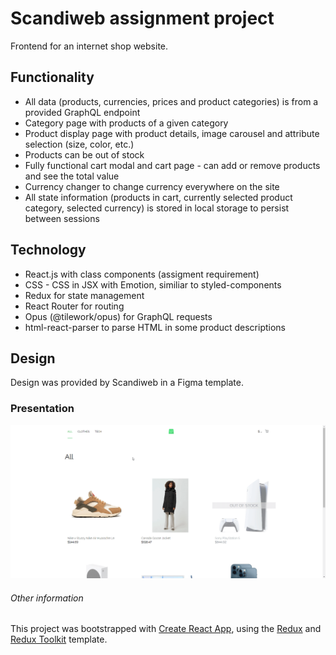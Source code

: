 # Scandiweb assignment project

Frontend for an internet shop website.

## Functionality

- All data (products, currencies, prices and product categories) is from a provided GraphQL endpoint
- Category page with products of a given category
- Product display page with product details, image carousel and attribute selection (size, color, etc.)
- Products can be out of stock
- Fully functional cart modal and cart page - can add or remove products and see the total value
- Currency changer to change currency everywhere on the site
- All state information (products in cart, currently selected product category, selected currency) is stored in local
  storage to persist between sessions

## Technology

- React.js with class components (assigment requirement)
- CSS - CSS in JSX with Emotion, similiar to styled-components 
- Redux for state management
- React Router for routing
- Opus (@tilework/opus) for GraphQL requests
- html-react-parser to parse HTML in some product descriptions

## Design

Design was provided by Scandiweb in a Figma template.

### Presentation

![project gif](project_presentation.gif)

###### Other information

This project was bootstrapped with [Create React App](https://github.com/facebook/create-react-app), using the [Redux](https://redux.js.org/) and [Redux Toolkit](https://redux-toolkit.js.org/) template.



